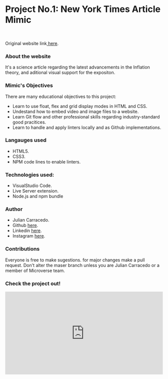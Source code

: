 <h1>Project No.1: New York Times Article Mimic</h1>
<br>
<p> Original website link<a target="_blank" href="https://www.nytimes.com/2014/03/18/science/space/detection-of-waves-in-space-buttresses-landmark-theory-of-big-bang.html?_r=0"> here</a>.</p>

<h3>About the website</h3>
<p> It's a science article regarding the latest advancements in the Inflation theory, and aditional visual support for the expositon.</p>

<h3>Mimic's Objectives</h3>
<p>There are many educational objectives to this project:</p>
<ul>
    <li>Learn to use float, flex and grid display modes in HTML and CSS.</li>
    <li>Undestand how to embed video and image files to a website.</li>
    <li>Learn Git flow and other professional skills regarding industry-standard good pracitices.</li>
    <li>Learn to handle and apply linters locally and as Github implementations.</li>
</ul>

<h3>Langauges used</h3>
<ul>
    <li>HTML5.</li>
    <li>CSS3.</li>
    <li>NPM  code lines to enable linters.</li>
</ul>

<h3> Technologies used:</h3>
<ul>
    <li>VisualStudio Code.</li>
    <li>Live Server extension.</li>
    <li>Node.js and npm bundle</li>
</ul>
<h3>Author</h3>
<ul>
    <li>Julian Carracedo.</li>
    <li>Github <a target="_blank" href="https://github.com/JuliCarracedo">here</a>.</li>
    <li>Linkedin <a target="_blank" href="https://www.linkedin.com/in/julian-carracedo-0b8518207/">here</a>.</li>
    <li>Instagram <a target="_blank" href="https://www.instagram.com/grand_alchemist/">here</a>.</li>
</ul>
<h3>Contributions</h3>
<p> Everyone is free to make sugestions. for major changes make a pull request. Don't alter the maser branch unless you are Julian Carracedo or a member of Microverse team.</p>
<h3>Check the project out! </h3>
<iframe height="265" style="width: 100%;" scrolling="no" title="NYC Mimic by Julian Carracedo" src="https://codepen.io/JulianCarra/embed/preview/dyNYMrY?height=265&theme-id=light&default-tab=html,result" frameborder="no" loading="lazy" allowtransparency="true" allowfullscreen="true">
  See the Pen <a href='https://codepen.io/JulianCarra/pen/dyNYMrY'>NYC Mimic by Julian Carracedo</a> by Julian Carracedo
  (<a href='https://codepen.io/JulianCarra'>@JulianCarra</a>) on <a href='https://codepen.io'>CodePen</a>.
</iframe>
